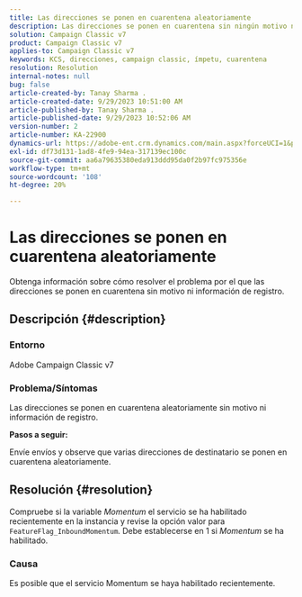 ```yaml
---
title: Las direcciones se ponen en cuarentena aleatoriamente
description: Las direcciones se ponen en cuarentena sin ningún motivo ni información de registro.
solution: Campaign Classic v7
product: Campaign Classic v7
applies-to: Campaign Classic v7
keywords: KCS, direcciones, campaign classic, ímpetu, cuarentena
resolution: Resolution
internal-notes: null
bug: false
article-created-by: Tanay Sharma .
article-created-date: 9/29/2023 10:51:00 AM
article-published-by: Tanay Sharma .
article-published-date: 9/29/2023 10:52:06 AM
version-number: 2
article-number: KA-22900
dynamics-url: https://adobe-ent.crm.dynamics.com/main.aspx?forceUCI=1&pagetype=entityrecord&etn=knowledgearticle&id=4cd8bb0f-b65e-ee11-be6f-6045bd0065f9
exl-id: df73d131-1ad8-4fe9-94ea-317139ec100c
source-git-commit: aa6a79635380eda913ddd95da0f2b97fc975356e
workflow-type: tm+mt
source-wordcount: '108'
ht-degree: 20%

---
```


# Las direcciones se ponen en cuarentena aleatoriamente


Obtenga información sobre cómo resolver el problema por el que las direcciones se ponen en cuarentena sin motivo ni información de registro.

## Descripción {#description}


### Entorno

Adobe Campaign Classic v7



### Problema/Síntomas

Las direcciones se ponen en cuarentena aleatoriamente sin motivo ni información de registro.



<b>Pasos a seguir:</b>

Envíe envíos y observe que varias direcciones de destinatario se ponen en cuarentena aleatoriamente.


## Resolución {#resolution}


Compruebe si la variable *Momentum* el servicio se ha habilitado recientemente en la instancia y revise la opción valor para `FeatureFlag_InboundMomentum`. Debe establecerse en 1 si *Momentum* se ha habilitado.

### Causa

Es posible que el servicio Momentum se haya habilitado recientemente.

